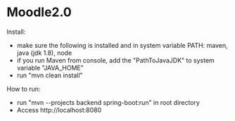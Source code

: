 # Moodle2.0
Install:
- make sure the following is installed and in system variable PATH: maven, java (jdk 1.8), node
- if you run Maven from console, add the "PathToJavaJDK" to system variable "JAVA_HOME"
- run "mvn clean install"

How to run:
- run "mvn --projects backend spring-boot:run" in root directory
- Access http://localhost:8080